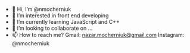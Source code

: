 - 👋 Hi, I’m @nmocherniuk
- 👀 I’m interested in front end developing
- 🌱 I’m currently learning JavaScript and C++
- 💞️ I’m looking to collaborate on ...
- 📫 How to reach me?
Gmail: nazar.mocherniuk@gmail.com
Instagram: @nmocherniuk
